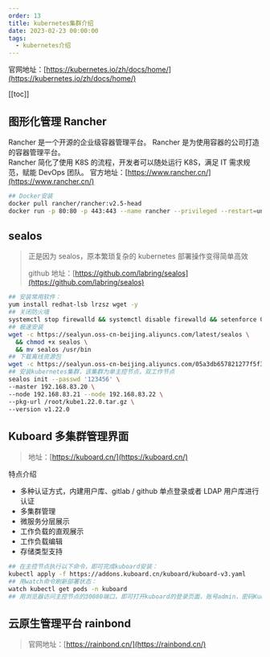 ```yaml
---
order: 13
title: kubernetes集群介绍
date: 2023-02-23 00:00:00
tags: 
  - kubernetes介绍
---
```

官网地址：[https://kubernetes.io/zh/docs/home/](https://kubernetes.io/zh/docs/home/)

<!-- more -->
[[toc]]

## 图形化管理 Rancher

Rancher 是一个开源的企业级容器管理平台。
Rancher 是为使用容器的公司打造的容器管理平台。  
Rancher 简化了使用 K8S 的流程，开发者可以随处运行 K8S，满足 IT 需求规范，赋能 DevOps 团队。
官方地址：[https://www.rancher.cn/](https://www.rancher.cn/)

```bash
## Docker安装
docker pull rancher/rancher:v2.5-head
docker run -p 80:80 -p 443:443 --name rancher --privileged --restart=unless-stopped -d rancher/rancher:v2.5-head
```

## sealos

> 正是因为 sealos，原本繁琐复杂的 kubernetes 部署操作变得简单高效
>
> github 地址：[https://github.com/labring/sealos](https://github.com/labring/sealos)

```bash
## 安装常用软件：
yum install redhat-lsb lrzsz wget -y
## 关闭防火墙
systemctl stop firewalld && systemctl disable firewalld && setenforce 0
## 极速安装
wget -c https://sealyun.oss-cn-beijing.aliyuncs.com/latest/sealos \
  && chmod +x sealos \
  && mv sealos /usr/bin
## 下载离线资源包
wget -c https://sealyun.oss-cn-beijing.aliyuncs.com/05a3db657821277f5f3b92d834bbaf98-v1.22.0/kube1.22.0.tar.gz
## 安装kubernetes集群，该集群为单主控节点，双工作节点
sealos init --passwd '123456' \
--master 192.168.83.20 \
--node 192.168.83.21 --node 192.168.83.22 \
--pkg-url /root/kube1.22.0.tar.gz \
--version v1.22.0
```

## Kuboard 多集群管理界面

> 地址：[https://kuboard.cn/](https://kuboard.cn/)

特点介绍

- 多种认证方式，内建用户库、gitlab / github 单点登录或者 LDAP 用户库进行认证
- 多集群管理
- 微服务分层展示
- 工作负载的直观展示
- 工作负载编辑
- 存储类型支持

```bash
## 在主控节点执行以下命令，即可完成kuboard安装：
kubectl apply -f https://addons.kuboard.cn/kuboard/kuboard-v3.yaml
## 用watch命令刷新部署状态：
watch kubectl get pods -n kuboard
## 用浏览器访问主控节点的30080端口，即可打开kuboard的登录页面，账号admin，密码Kuboard123：
```

## 云原生管理平台 rainbond

> 官网地址：[https://rainbond.cn/](https://rainbond.cn/)
